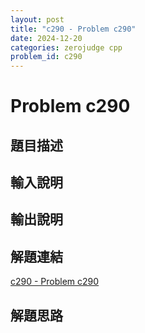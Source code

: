 ```yaml
---
layout: post
title: "c290 - Problem c290"
date: 2024-12-20
categories: zerojudge cpp
problem_id: c290
---
```


# Problem c290

## 題目描述



## 輸入說明



## 輸出說明



## 解題連結

[c290 - Problem c290](https://zerojudge.tw/ShowProblem?problemid=c290)

## 解題思路

